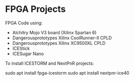 # FPGA Projects

FPGA Code using:

* Alchitry Mojo V3 board (Xilinx Spartan 6)
* Dangerousprototypes Xilinx CoolRunner-II CPLD
* Dangerousprototypes Xilinx XC9500XL CPLD
* ICEStick
* ICESugar Nano


To install ICESTORM and NextPnR projects:

sudo apt install fpga-icestorm
sudo apt install nextpnr-ice40
